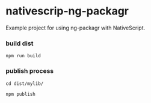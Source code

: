 # nativescrip-ng-packagr

Example project for using ng-packagr with NativeScript.

### build dist

`npm run build`


### publish process

`cd dist/mylib/`

`npm publish`
